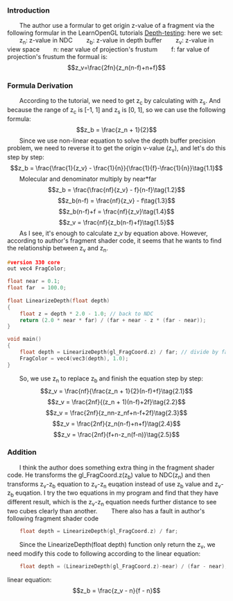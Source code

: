 ### Introduction
&emsp;&emsp;The author use a formular to get origin z-value of a fragment via the following formular in the LearnOpenGL tutorials [Depth-testing](https://learnopengl.com/Advanced-OpenGL/Depth-testing):
here we set: 
&emsp;&emsp;z<sub>n</sub>: z-value in NDC
&emsp;&emsp;z<sub>b</sub>: z-value in depth buffer
&emsp;&emsp;z<sub>v</sub>: z-value in view space
&emsp;&emsp;n: near value of projection's frustum
&emsp;&emsp;f: far value of projection's frustum
the formual is:
$$z_v=\frac{2fn}{z_n(n-f)+n+f}$$
### Formula Derivation
&emsp;&emsp;According to the tutorial, we need to get z<sub>c</sub> by calculating with z<sub>s</sub>. And because the range of z<sub>c</sub> is [-1, 1] and z<sub>s</sub> is [0, 1], so we can use the following formula:
$$z_b = \frac{z_n + 1}{2}$$
&emsp;&emsp;Since we use non-linear equation to solve the depth buffer precision problem, we need to reverse it to get the origin v-value (z<sub>v</sub>), and let's do this step by step:
$$z_b = \frac{\frac{1}{z_v} - \frac{1}{n}}{\frac{1}{f}-\frac{1}{n}}\tag{1.1}$$
&emsp;&emsp;Molecular and denominator multiply by near*far
$$z_b = \frac{\frac{nf}{z_v} - f}{n-f}\tag{1.2}$$
$$z_b(n-f) = \frac{nf}{z_v} - f\tag{1.3}$$
$$z_b(n-f)+f = \frac{nf}{z_v}\tag{1.4}$$
$$z_v = \frac{nf}{z_b(n-f)+f}\tag{1.5}$$
&emsp;&emsp;As I see, it's enough to calculate z_v by equation above. However, according to author's fragment shader code, it seems that he wants to find the relationship between z<sub>v</sub> and z<sub>n</sub>.
```c
#version 330 core
out vec4 FragColor;

float near = 0.1; 
float far  = 100.0; 
  
float LinearizeDepth(float depth) 
{
    float z = depth * 2.0 - 1.0; // back to NDC 
    return (2.0 * near * far) / (far + near - z * (far - near));	
}

void main()
{             
    float depth = LinearizeDepth(gl_FragCoord.z) / far; // divide by far for demonstration
    FragColor = vec4(vec3(depth), 1.0);
}
```
&emsp;&emsp;So, we use z<sub>n</sub> to replace z<sub>b</sub> and finish the equation step by step:
$$z_v = \frac{nf}{\frac{z_n + 1}{2}(n-f)+f}\tag{2.1}$$
$$z_v = \frac{2nf}{(z_n + 1)(n-f)+2f}\tag{2.2}$$
$$z_v = \frac{2nf}{z_nn-z_nf+n-f+2f}\tag{2.3}$$
$$z_v = \frac{2nf}{z_n(n-f)+n+f}\tag{2.4}$$
$$z_v = \frac{2nf}{f+n-z_n(f-n)}\tag{2.5}$$
### Addition
&emsp;&emsp;I think the author does something extra thing in the fragment shader code. He transforms the gl_FragCoord.z(z<sub>b</sub>) value to NDC(z<sub>n</sub>) and then transforms z<sub>v</sub>-z<sub>b</sub> equation to  z<sub>v</sub>-z<sub>n</sub> euqation instead of use  z<sub>b</sub> value and z<sub>v</sub>-z<sub>b</sub> euqation. I try the two equations in my program and find that they have different result, which is the z<sub>v</sub>-z<sub>n</sub> equation needs further distance to see two cubes clearly than another.
&emsp;&emsp;There also has a fault in author's following fragment shader code
```c
    float depth = LinearizeDepth(gl_FragCoord.z) / far;
```
&emsp;&emsp;Since the LinearizeDepth(float depth) function only return the z<sub>v</sub>, we need modify this code to following according to the linear equation:
```c
    float depth = (LinearizeDepth(gl_FragCoord.z)-near) / (far - near);    
```
linear equation:
$$z_b = \frac{z_v - n}{f - n}$$